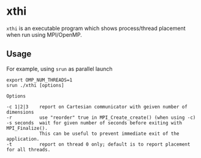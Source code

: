 # xthi
`xthi` is an executable program which shows process/thread placement when run using MPI/OpenMP.

## Usage

For example, using `srun` as parallel launch
```
export OMP_NUM_THREADS=1
srun ./xthi [options]
```


```
Options

-c 1|2|3    report on Cartesian communicator with geiven number of dimensions
-r          use "reorder" true in MPI_Create_create() (when using -c)
-s seconds  wait for given number of seconds before exiting with MPI_Finalize().
            This can be useful to prevent immediate exit of the application.
-t          report on thread 0 only; default is to report placement for all threads.
```
